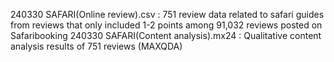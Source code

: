 240330 SAFARI(Online review).csv : 751 review data related to safari guides from reviews that only included 1-2 points among 91,032 reviews posted on Safaribooking
240330 SAFARI(Content analysis).mx24 : Qualitative content analysis results of 751 reviews (MAXQDA)
